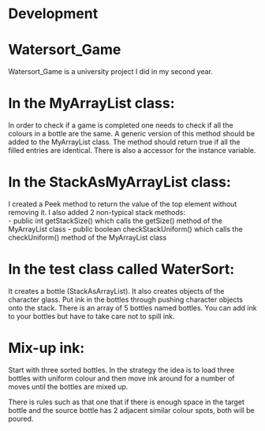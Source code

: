 # Development
# Watersort_Game
Watersort_Game is a university project I did in my second year.

# In the MyArrayList class:
In order to check if a game is completed one needs to check if all the colours in a bottle are the same. 
A generic version of this method should be added to the MyArrayList class. The method should return true if all the filled entries are identical. There is also a accessor for the instance variable.

# In the StackAsMyArrayList class:
I created a Peek method to return the value of the top element without removing it.
I also added 2 non-typical stack methods:  
			- public int getStackSize()  which calls the getSize() method of the MyArrayList class
			- public boolean checkStackUniform() which calls the checkUniform() method of the MyArrayList class
			
# In the test class called WaterSort:
It creates a bottle (StackAsArrayList). It also creates objects of the character glass.
Put ink in the bottles through pushing character objects onto the stack. There is an array of 5 bottles named bottles.
You can add ink to your bottles but have to take care not to spill ink.

# Mix-up ink:
Start with three sorted bottles. In the strategy the idea is to load three bottles with uniform colour and then move ink around for a number of moves until the bottles are mixed up.

There is rules such as that one that if there is enough space  in the target bottle and the source bottle has 2 adjacent similar colour spots, both will be poured.
